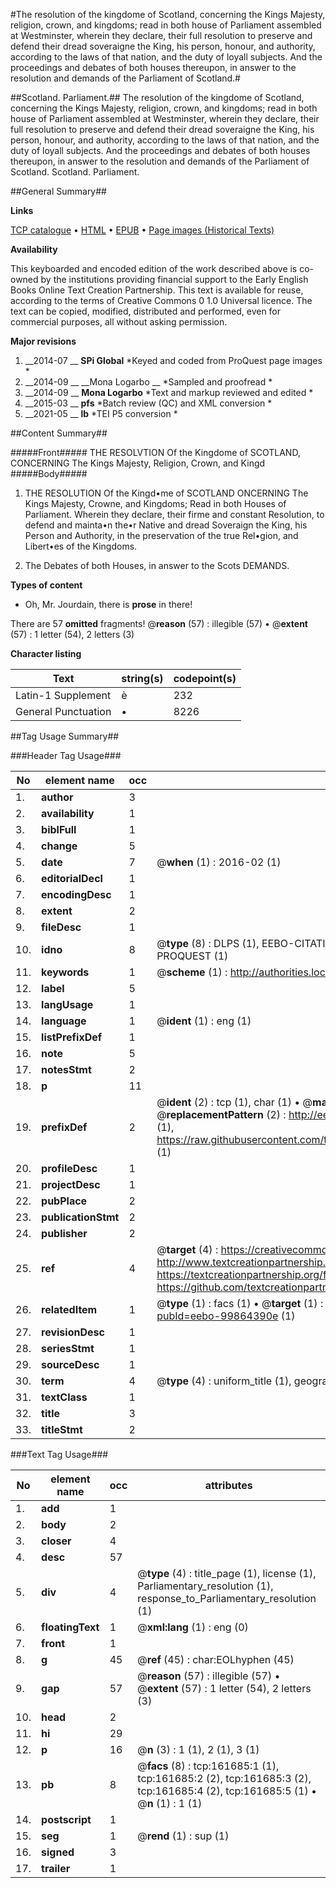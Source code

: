 #The resolution of the kingdome of Scotland, concerning the Kings Majesty, religion, crown, and kingdoms; read in both house of Parliament assembled at Westminster, wherein they declare, their full resolution to preserve and defend their dread soveraigne the King, his person, honour, and authority, according to the laws of that nation, and the duty of loyall subjects. And the proceedings and debates of both houses thereupon, in answer to the resolution and demands of the Parliament of Scotland.#

##Scotland. Parliament.##
The resolution of the kingdome of Scotland, concerning the Kings Majesty, religion, crown, and kingdoms; read in both house of Parliament assembled at Westminster, wherein they declare, their full resolution to preserve and defend their dread soveraigne the King, his person, honour, and authority, according to the laws of that nation, and the duty of loyall subjects. And the proceedings and debates of both houses thereupon, in answer to the resolution and demands of the Parliament of Scotland.
Scotland. Parliament.

##General Summary##

**Links**

[TCP catalogue](http://www.ota.ox.ac.uk/tcp/)  • 
[HTML](http://tei.it.ox.ac.uk/tcp/Texts-HTML/free/A92/A92605.html)  • 
[EPUB](http://tei.it.ox.ac.uk/tcp/Texts-EPUB/free/A92/A92605.epub) • 
[Page images (Historical Texts)](https://historicaltexts.jisc.ac.uk/eebo-99864390e)

**Availability**

This keyboarded and encoded edition of the work described above is co-owned by the
    institutions providing financial support to the Early English Books Online Text Creation
    Partnership. This text is available for reuse, according to the terms of  Creative Commons 0 1.0 Universal
    licence. The text can be copied, modified, distributed and performed, even for commercial
    purposes, all without asking permission.

**Major revisions**

1. __2014-07 __ __SPi Global__ *Keyed and coded from ProQuest page images *
1. __2014-09 __ __Mona Logarbo __ *Sampled and proofread *
1. __2014-09 __ __Mona Logarbo__ *Text and markup reviewed and edited *
1. __2015-03 __ __pfs__ *Batch review (QC) and XML conversion *
1. __2021-05 __ __lb__ *TEI P5 conversion *

##Content Summary##

#####Front#####
THE RESOLVTION Of the Kingdome of SCOTLAND, CONCERNING The Kings Majesty, Religion, Crown, and Kingd
#####Body#####

1. THE RESOLUTION Of the Kingd•me of SCOTLAND ONCERNING The Kings Majesty, Crowne, and Kingdoms; Read in both Houses of Parliament. Wherein they declare, their firme and constant Resolution, to defend and mainta•n the•r Native and dread Soveraign the King, his Person and Authority, in the preservation of the true Rel•gion, and Libert•es of the Kingdoms.

1. The Debates of both Houses, in answer to the Scots DEMANDS.

**Types of content**

  * Oh, Mr. Jourdain, there is **prose** in there!

There are 57 **omitted** fragments! 
 @__reason__ (57) : illegible (57)  •  @__extent__ (57) : 1 letter (54), 2 letters (3)

**Character listing**


|Text|string(s)|codepoint(s)|
|---|---|---|
|Latin-1 Supplement|è|232|
|General Punctuation|•|8226|

##Tag Usage Summary##

###Header Tag Usage###

|No|element name|occ|attributes|
|---|---|---|---|
|1.|__author__|3||
|2.|__availability__|1||
|3.|__biblFull__|1||
|4.|__change__|5||
|5.|__date__|7| @__when__ (1) : 2016-02 (1)|
|6.|__editorialDecl__|1||
|7.|__encodingDesc__|1||
|8.|__extent__|2||
|9.|__fileDesc__|1||
|10.|__idno__|8| @__type__ (8) : DLPS (1), EEBO-CITATION (1), VID (1), EEBO-PROQUEST (1), STC (3), PROQUEST (1)|
|11.|__keywords__|1| @__scheme__ (1) : http://authorities.loc.gov/ (1)|
|12.|__label__|5||
|13.|__langUsage__|1||
|14.|__language__|1| @__ident__ (1) : eng (1)|
|15.|__listPrefixDef__|1||
|16.|__note__|5||
|17.|__notesStmt__|2||
|18.|__p__|11||
|19.|__prefixDef__|2| @__ident__ (2) : tcp (1), char (1)  •  @__matchPattern__ (2) : ([0-9\-]+):([0-9IVX]+) (1), (.+) (1)  •  @__replacementPattern__ (2) : http://eebo.chadwyck.com/downloadtiff?vid=$1&page=$2 (1), https://raw.githubusercontent.com/textcreationpartnership/Texts/master/tcpchars.xml#$1 (1)|
|20.|__profileDesc__|1||
|21.|__projectDesc__|1||
|22.|__pubPlace__|2||
|23.|__publicationStmt__|2||
|24.|__publisher__|2||
|25.|__ref__|4| @__target__ (4) : https://creativecommons.org/publicdomain/zero/1.0/ (1), http://www.textcreationpartnership.org/docs/. (1), https://textcreationpartnership.org/faq/#faq05 (1), https://github.com/textcreationpartnership (1)|
|26.|__relatedItem__|1| @__type__ (1) : facs (1)  •  @__target__ (1) : https://data.historicaltexts.jisc.ac.uk/view?pubId=eebo-99864390e (1)|
|27.|__revisionDesc__|1||
|28.|__seriesStmt__|1||
|29.|__sourceDesc__|1||
|30.|__term__|4| @__type__ (4) : uniform_title (1), geographic_name (3)|
|31.|__textClass__|1||
|32.|__title__|3||
|33.|__titleStmt__|2||


###Text Tag Usage###

|No|element name|occ|attributes|
|---|---|---|---|
|1.|__add__|1||
|2.|__body__|2||
|3.|__closer__|4||
|4.|__desc__|57||
|5.|__div__|4| @__type__ (4) : title_page (1), license (1), Parliamentary_resolution (1), response_to_Parliamentary_resolution (1)|
|6.|__floatingText__|1| @__xml:lang__ (1) : eng (0)|
|7.|__front__|1||
|8.|__g__|45| @__ref__ (45) : char:EOLhyphen (45)|
|9.|__gap__|57| @__reason__ (57) : illegible (57)  •  @__extent__ (57) : 1 letter (54), 2 letters (3)|
|10.|__head__|2||
|11.|__hi__|29||
|12.|__p__|16| @__n__ (3) : 1 (1), 2 (1), 3 (1)|
|13.|__pb__|8| @__facs__ (8) : tcp:161685:1 (1), tcp:161685:2 (2), tcp:161685:3 (2), tcp:161685:4 (2), tcp:161685:5 (1)  •  @__n__ (1) : 1 (1)|
|14.|__postscript__|1||
|15.|__seg__|1| @__rend__ (1) : sup (1)|
|16.|__signed__|3||
|17.|__trailer__|1||
